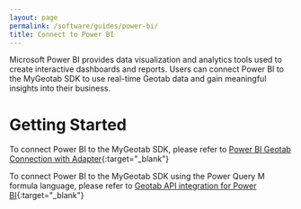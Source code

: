 ```yaml
---
layout: page
permalink: /software/guides/power-bi/
title: Connect to Power BI
---
```


Microsoft Power BI provides data visualization and analytics tools used to create interactive dashboards and reports. Users can connect Power BI to the MyGeotab SDK to use real-time Geotab data and gain meaningful insights into their business.

# Getting Started

To connect Power BI to the MyGeotab SDK, please refer to [Power BI Geotab Connection with Adapter](https://docs.google.com/document/d/1yU-OMC5-DJoRaisB3_JOm0YS99Y26C34NxvJZ7ZM3J8){:target="_blank"} 

To connect Power BI to the MyGeotab SDK using the Power Query M formula language, please refer to [Geotab API integration for Power BI](https://docs.google.com/document/d/1ikEi3HCaSugzaCkT78e1Lk5ySMctzfMak_rQazC6DUk){:target="_blank"}
